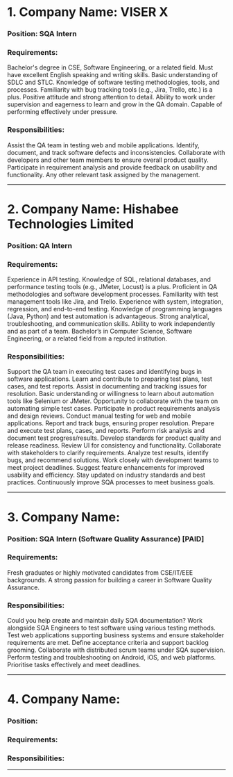 # 1. Company Name: VISER X

### Position: SQA Intern

### Requirements:

Bachelor's degree in CSE, Software Engineering, or a related field.
Must have excellent English speaking and writing skills.
Basic understanding of SDLC and STLC.
Knowledge of software testing methodologies, tools, and processes.
Familiarity with bug tracking tools (e.g., Jira, Trello, etc.) is a plus.
Positive attitude and strong attention to detail.
Ability to work under supervision and eagerness to learn and grow in the QA domain.
Capable of performing effectively under pressure.

### Responsibilities:

Assist the QA team in testing web and mobile applications.
Identify, document, and track software defects and inconsistencies.
Collaborate with developers and other team members to ensure overall product quality.
Participate in requirement analysis and provide feedback on usability and functionality.
Any other relevant task assigned by the management.

---

# 2. Company Name: Hishabee Technologies Limited

### Position: QA Intern

### Requirements:

Experience in API testing.
Knowledge of SQL, relational databases, and performance testing tools (e.g., JMeter, Locust) is a plus.
Proficient in QA methodologies and software development processes.
Familiarity with test management tools like Jira, and Trello.
Experience with system, integration, regression, and end-to-end testing.
Knowledge of programming languages (Java, Python) and test automation is advantageous.
Strong analytical, troubleshooting, and communication skills.
Ability to work independently and as part of a team.
Bachelor’s in Computer Science, Software Engineering, or a related field from a reputed institution.

### Responsibilities:

Support the QA team in executing test cases and identifying bugs in software applications.
Learn and contribute to preparing test plans, test cases, and test reports.
Assist in documenting and tracking issues for resolution.
Basic understanding or willingness to learn about automation tools like Selenium or JMeter.
Opportunity to collaborate with the team on automating simple test cases.
Participate in product requirements analysis and design reviews.
Conduct manual testing for web and mobile applications.
Report and track bugs, ensuring proper resolution.
Prepare and execute test plans, cases, and reports.
Perform risk analysis and document test progress/results.
Develop standards for product quality and release readiness.
Review UI for consistency and functionality.
Collaborate with stakeholders to clarify requirements.
Analyze test results, identify bugs, and recommend solutions.
Work closely with development teams to meet project deadlines.
Suggest feature enhancements for improved usability and efficiency.
Stay updated on industry standards and best practices.
Continuously improve SQA processes to meet business goals.

---

# 3. Company Name: 

### Position: SQA Intern (Software Quality Assurance) [PAID]

### Requirements:

Fresh graduates or highly motivated candidates from CSE/IT/EEE backgrounds.
A strong passion for building a career in Software Quality Assurance.

### Responsibilities:

Could you help create and maintain daily SQA documentation?
Work alongside SQA Engineers to test software using various testing methods.
Test web applications supporting business systems and ensure stakeholder requirements are met.
Define acceptance criteria and support backlog grooming.
Collaborate with distributed scrum teams under SQA supervision.
Perform testing and troubleshooting on Android, iOS, and web platforms.
Prioritise tasks effectively and meet deadlines.

---

# 4. Company Name: 

### Position: 

### Requirements:

### Responsibilities:

---